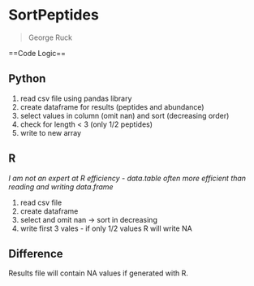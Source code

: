# SortPeptides
>George Ruck

==Code Logic==

## Python
1. read csv file using pandas library
2. create dataframe for results (peptides and abundance)
3. select values in column (omit nan) and sort (decreasing order)
4. check for length < 3 (only 1/2 peptides)
5. write to new array

## R

*I am not an expert at R efficiency - data.table often more efficient than reading and writing data.frame*

1. read csv file
2. create dataframe
3. select and omit nan -> sort in decreasing
4. write first 3 vales - if only 1/2 values R will write NA

## Difference

Results file will contain NA values if generated with R.